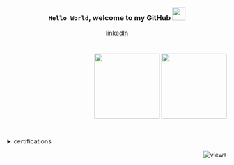 

### <div><p align="center">`Hello World`, __welcome to my GitHub__ <img src="https://user-images.githubusercontent.com/42378118/110234147-e3259600-7f4e-11eb-95be-0c4047144dea.gif" width="30"></div></p>


<p align="center"><a href="https://www.linkedin.com/in/thiagossp/">linkedIn</a>  </p>

#
<div align="right">
<img height="150em" src="https://github-readme-stats.vercel.app/api/top-langs/?username=thiago-ssp&layout=compact&theme=github_dark&hide_border=true&bg_color=0000"/>   
<img height="150em" src="https://github-readme-stats.vercel.app/api?username=thiago-ssp&show_icons=true&theme=github_dark&hide_border=true&bg_color=0000"/>
</div>

#
<details>	
    <summary>certifications</summary>
        <ul>
            <a href="https://on.fiap.com.br/pluginfile.php/1/local_nanocourses/certificado_nanocourse/64552/fa4a51276886c917a6a8281431e07e4e/certificado.png">Python</a> FIAP<br>
            <a href="https://on.fiap.com.br/pluginfile.php/1/local_nanocourses/certificado_nanocourse/51826/91388dcecce701914fa70b2fafe4743e/certificado.png">DevOps & Agile Culture</a> FIAP<br>
            <a href="https://on.fiap.com.br/pluginfile.php/1/local_nanocourses/certificado_nanocourse/51465/af4e7a217e6bd3f88e0a7c83b2c5c948/certificado.png">Blockchain Advanced</a> FIAP
        </ul>	
    </details>
    
<p align="right"> <img src="https://komarev.com/ghpvc/?username=thiago-ssp&label=Profile%20views&color=0e75b6&style=flat" alt="views" />
